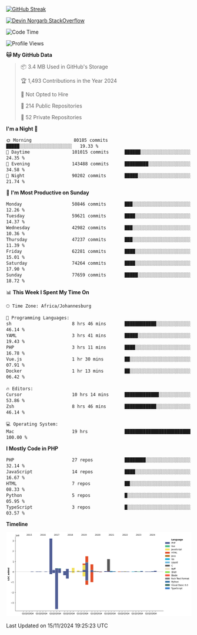 
[![GitHub Streak](http://github-readme-streak-stats.herokuapp.com?user=DevinNorgarb&date_format=M%20j%5B%2C%20Y%5D)]()


[![Devin Norgarb StackOverflow](https://github-readme-stackoverflow.vercel.app/?userID=4993755)](https://stackoverflow.com/users/4993755/devin-norgarb)

<!--START_SECTION:waka-->
![Code Time](http://img.shields.io/badge/Code%20Time-9%2C249%20hrs%2039%20mins-blue)

![Profile Views](http://img.shields.io/badge/Profile%20Views-2-blue)

**🐱 My GitHub Data** 

> 📦 3.4 MB Used in GitHub's Storage 
 > 
> 🏆 1,493 Contributions in the Year 2024
 > 
> 🚫 Not Opted to Hire
 > 
> 📜 214 Public Repositories 
 > 
> 🔑 52 Private Repositories 
 > 
**I'm a Night 🦉** 

```text
🌞 Morning                80185 commits       █████░░░░░░░░░░░░░░░░░░░░   19.33 % 
🌆 Daytime                101015 commits      ██████░░░░░░░░░░░░░░░░░░░   24.35 % 
🌃 Evening                143488 commits      █████████░░░░░░░░░░░░░░░░   34.58 % 
🌙 Night                  90202 commits       █████░░░░░░░░░░░░░░░░░░░░   21.74 % 
```
📅 **I'm Most Productive on Sunday** 

```text
Monday                   50846 commits       ███░░░░░░░░░░░░░░░░░░░░░░   12.26 % 
Tuesday                  59621 commits       ████░░░░░░░░░░░░░░░░░░░░░   14.37 % 
Wednesday                42982 commits       ███░░░░░░░░░░░░░░░░░░░░░░   10.36 % 
Thursday                 47237 commits       ███░░░░░░░░░░░░░░░░░░░░░░   11.39 % 
Friday                   62281 commits       ████░░░░░░░░░░░░░░░░░░░░░   15.01 % 
Saturday                 74264 commits       ████░░░░░░░░░░░░░░░░░░░░░   17.90 % 
Sunday                   77659 commits       █████░░░░░░░░░░░░░░░░░░░░   18.72 % 
```


📊 **This Week I Spent My Time On** 

```text
🕑︎ Time Zone: Africa/Johannesburg

💬 Programming Languages: 
sh                       8 hrs 46 mins       ████████████░░░░░░░░░░░░░   46.14 % 
YAML                     3 hrs 41 mins       █████░░░░░░░░░░░░░░░░░░░░   19.43 % 
PHP                      3 hrs 11 mins       ████░░░░░░░░░░░░░░░░░░░░░   16.78 % 
Vue.js                   1 hr 30 mins        ██░░░░░░░░░░░░░░░░░░░░░░░   07.91 % 
Docker                   1 hr 13 mins        ██░░░░░░░░░░░░░░░░░░░░░░░   06.42 % 

🔥 Editors: 
Cursor                   10 hrs 14 mins      █████████████░░░░░░░░░░░░   53.86 % 
Zsh                      8 hrs 46 mins       ████████████░░░░░░░░░░░░░   46.14 % 

💻 Operating System: 
Mac                      19 hrs              █████████████████████████   100.00 % 
```

**I Mostly Code in PHP** 

```text
PHP                      27 repos            ████████░░░░░░░░░░░░░░░░░   32.14 % 
JavaScript               14 repos            ████░░░░░░░░░░░░░░░░░░░░░   16.67 % 
HTML                     7 repos             ██░░░░░░░░░░░░░░░░░░░░░░░   08.33 % 
Python                   5 repos             █░░░░░░░░░░░░░░░░░░░░░░░░   05.95 % 
TypeScript               3 repos             █░░░░░░░░░░░░░░░░░░░░░░░░   03.57 % 
```



**Timeline**

![Lines of Code chart](https://raw.githubusercontent.com/DevinNorgarb/DevinNorgarb/main/assets/bar_graph.png)


 Last Updated on 15/11/2024 19:25:23 UTC
<!--END_SECTION:waka-->

